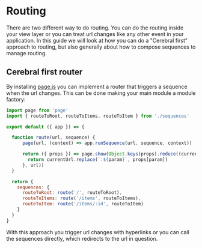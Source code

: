 # Routing

There are two different way to do routing. You can do the routing inside your view layer or you can treat url changes like any other event in your application. In this guide we will look at how you can do a "Cerebral first" approach to routing, but also generally about how to compose sequences to manage routing.

## Cerebral first router

By installing [page.js](https://www.npmjs.com/package/page) you can implement a router that triggers a sequence when the url changes. This can be done making your main module  a module factory:

```js
import page from 'page'
import { routeToRoot, routeToItems, routeToItem } from './sequences'

export default ({ app }) => {

  function route(url, sequence) {
      page(url, (context) => app.runSequence(url, sequence, context))

      return ({ props }) => page.show(Object.keys(props).reduce((currentUrl, param) => {
        return currentUrl.replace(`:${param}`, props[param])
      }, url))
  }

  return {
    sequences: {
      routeToRoot: route('/', routeToRoot),
      routeToItems: route('/items', routeToItems),
      routeToItem: route('/items/:id', routeToItem)
    }
  }
}
```

With this approach you trigger url changes with hyperlinks or you can call the sequences directly, which redirects to the url in question.